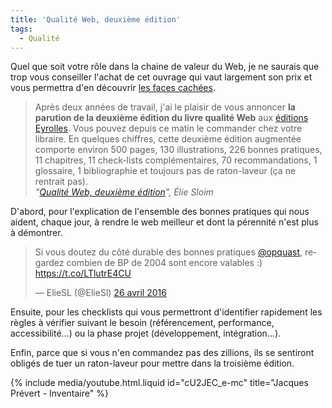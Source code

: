 ```yaml
---
title: 'Qualité Web, deuxième édition'
tags:
  - Qualité
---
```


Quel que soit votre rôle dans la chaine de valeur du Web, je ne saurais que trop
vous conseiller l'achat de cet ouvrage qui vaut largement son prix et vous
permettra d'en découvrir
[les faces cachées](https://www.quaternum.net//2016/08/26/les-faces-cachees-du-web/).

<!-- more -->

> Après deux années de travail, j'ai le plaisir de vous annoncer **la parution
> de la deuxième édition du livre qualité Web** aux
> <a href="http://www.editions-eyrolles.com/Livre/9782212144338/qualite-web-la-reference-des-professionnels-du-web" hreflang="fr">éditions
> Eyrolles</a>. Vous pouvez depuis ce matin le commander chez votre libraire. En
> quelques chiffres, cette deuxième édition augmentée comporte environ 500
> pages, 130 illustrations, 226 bonnes pratiques, 11 chapitres, 11 check-lists
> complémentaires, 70 recommandations, 1 glossaire, 1 bibliographie et toujours
> pas de raton-laveur (ça ne rentrait pas).  
> <cite>"[Qualité Web, deuxième édition](http://blog.temesis.com/post/2016/08/25/Qualite-Web-deuxieme-edition)",
> Élie Sloim</cite>

D'abord, pour l'explication de l'ensemble des bonnes pratiques qui nous aident,
chaque jour, à rendre le web meilleur et dont la pérennité n'est plus à
démontrer.

<blockquote class="twitter-tweet" data-lang="fr"><p lang="fr" dir="ltr">Si vous doutez du côté durable des bonnes pratiques <a href="https://twitter.com/opquast">@opquast</a>, regardez combien de BP de 2004 sont encore valables :) <a href="https://t.co/LTlutrE4CU">https://t.co/LTlutrE4CU</a></p>&mdash; ElieSL (@ElieSl) <a href="https://twitter.com/ElieSl/status/724916156935581696">26 avril 2016</a></blockquote>

Ensuite, pour les <span lang="en">checklists</span> qui vous permettront
d'identifier rapidement les règles à vérifier suivant le besoin (référencement,
performance, accessibilité…) ou la phase projet (développement, intégration…).

Enfin, parce que si vous n'en commandez pas des zillions, ils se sentiront
obligés de tuer un raton-laveur pour mettre dans la troisième édition.

{% include media/youtube.html.liquid id="cU2JEC_e-mc" title="Jacques Prévert - Inventaire" %}
